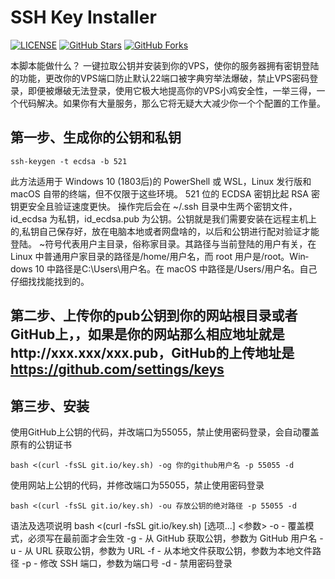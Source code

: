 # SSH Key Installer

[![LICENSE](https://img.shields.io/github/license/mashape/apistatus.svg?style=flat-square&label=LICENSE)](https://github.com/P3TERX/SSH_Key_Installer/blob/master/LICENSE)
[![GitHub Stars](https://img.shields.io/github/stars/P3TERX/SSH_Key_Installer.svg?style=flat-square&label=Stars)](https://github.com/P3TERX/SSH_Key_Installer/stargazers)
[![GitHub Forks](https://img.shields.io/github/forks/P3TERX/SSH_Key_Installer.svg?style=flat-square&label=Forks)](https://github.com/P3TERX/SSH_Key_Installer/fork)

本脚本能做什么？
一键拉取公钥并安装到你的VPS，使你的服务器拥有密钥登陆的功能，更改你的VPS端口防止默认22端口被字典穷举法爆破，禁止VPS密码登录，即便被爆破无法登录，使用它极大地提高你的VPS小鸡安全性，一举三得，一个代码解决。如果你有大量服务，那么它将无疑大大减少你一个个配置的工作量。

## 第一步、生成你的公钥和私钥
`ssh-keygen -t ecdsa -b 521`

此方法适用于 Win­dows 10 (1803后)的 Pow­er­Shell 或 WSL，Linux 发行版和 ma­cOS 自带的终端，但不仅限于这些环境。
521 位的 ECDSA 密钥比起 RSA 密钥更安全且验证速度更快。
操作完后会在 ~/.ssh 目录中生两个密钥文件，id_ecdsa 为私钥，id_ecdsa.pub 为公钥。公钥就是我们需要安装在远程主机上的,私钥自己保存好，放在电脑本地或者网盘啥的，以后和公钥进行配对验证才能登陆。
~符号代表用户主目录，俗称家目录。其路径与当前登陆的用户有关，在 Linux 中普通用户家目录的路径是/home/用户名，而 root 用户是/root。Win­dows 10 中路径是C:\Users\用户名。在 ma­cOS 中路径是/Users/用户名。自己仔细找找能找到的。

## 第二步、上传你的pub公钥到你的网站根目录或者GitHub上，，如果是你的网站那么相应地址就是http://xxx.xxx/xxx.pub，GitHub的上传地址是<https://github.com/settings/keys>

## 第三步、安装
使用GitHub上公钥的代码，并改端口为55055，禁止使用密码登录，会自动覆盖原有的公钥证书

`bash <(curl -fsSL git.io/key.sh) -og 你的github用户名 -p 55055 -d`

使用网站上公钥的代码，并修改端口为55055，禁止使用密码登录

``bash <(curl -fsSL git.io/key.sh) -ou 存放公钥的绝对路径 -p 55055 -d``

语法及选项说明
bash <(curl -fsSL git.io/key.sh) [选项...] <参数>
-o - 覆盖模式，必须写在最前面才会生效
-g - 从 GitHub 获取公钥，参数为 GitHub 用户名
-u - 从 URL 获取公钥，参数为 URL
-f - 从本地文件获取公钥，参数为本地文件路径
-p - 修改 SSH 端口，参数为端口号
-d - 禁用密码登录
